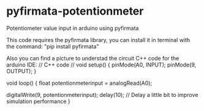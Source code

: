 # pyfirmata-potentionmeter
Potentiometer value input in arduino using pyfirmata

This code requires the pyfirmata library, you can install it in terminal with the command: "pip install pyfirmata"

Also you can find a picture to understad the circuit
C++ code for the arduino IDE:
// C++ code
//
void setup()
{
  pinMode(A0, INPUT);
  pinMode(9, OUTPUT);
}

void loop()
{
  float potentionmeterinput = analogRead(A0);

  digitalWrite(9, potentionmeterinput);
  delay(10); // Delay a little bit to improve simulation performance
}
